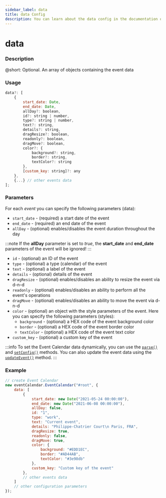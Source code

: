 ```yaml
---
sidebar_label: data
title: data Config
description: You can learn about the data config in the documentation of the DHTMLX JavaScript Event Calendar library. Browse developer guides and API reference, try out code examples and live demos, and download a free 30-day evaluation version of DHTMLX Event Calendar.
---
```


# data

### Description

@short: Optional. An array of objects containing the event data

### Usage

~~~jsx {}
data?: [
    {
        start_date: Date,
        end_date: Date,
        allDay?: boolean, 
        id?: string | number,
        type?: string | number,
        text?: string,
        details?: string,
        dragResize?: boolean,
        readonly?: boolean,
        dragMove?: boolean,
        color?: {
            background?: string,
            border?: string,
            textColor?: string
        },
        [custom_key: string]?: any
    },
    {...} // other events data
];
~~~

### Parameters

For each *event* you can specify the following parameters (data):

- `start_date` - (required) a start date of the event
- `end_date` - (required) an end date of the event
- `allDay` - (optional) enables/disables the event duration throughout the day

:::note
If the **allDay** parameter is set to *true*, the **start_date** and **end_date** parameters of the event will be ignored!
:::

- `id` - (optional) an ID of the event
- `type` - (optional) a type (calendar) of the event
- `text` - (optional) a label of the event
- `details` - (optional) details of the event
- `dragResize` - (optional) enables/disables an ability to resize the event via d-n-d
- `readonly` - (optional) enables/disables an ability to perform all the event's operations
- `dragMove` - (optional) enables/disables an ability to move the event via d-n-d
- `color` - (optional) an object with the style parameters of the event. Here you can specify the following parameters (styles):
    - `background` - (optional) a HEX code of the event background color
    - `border` - (optional) a HEX code of the event border color
    - `textColor` - (optional) a HEX code of the event text color
- `custom_key` - (optional) a custom key of the event

:::info
To set the Event Calendar data dynamically, you can use the 
[`parse()`](api/methods/js_eventcalendar_parse_method.md) and
[`setConfig()`](api/methods/js_eventcalendar_setconfig_method.md) methods. You can also update the event data using the [`updateEvent()`](api/methods/js_eventcalendar_updateevent_method.md) method.
:::

### Example

~~~jsx {3-23}
// create Event Calendar
new eventCalendar.EventCalendar("#root", {
    data: [
        {
            start_date: new Date("2021-05-24 00:00:00"),
            end_date: new Date("2021-06-08 00:00:00"),
            allDay: false,
            id: "1",
            type: "work",
            text: "Current event",
            details: "Philippe-Chatrier Court\n Paris, FRA",
            dragResize: true,
            readonly: false,
            dragMove: true,
            color: {
                background: "#EDD1EC",
                border: "#AD44AB",
                textColor: "#3e98db"
            },
            custom_key: "Custom key of the event"
        },
        // other events data
    ] 
	// other configuration parameters
});
~~~
